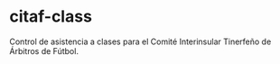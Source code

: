 # citaf-class
Control de asistencia a clases para el Comité Interinsular Tinerfeño de Árbitros de Fútbol.
